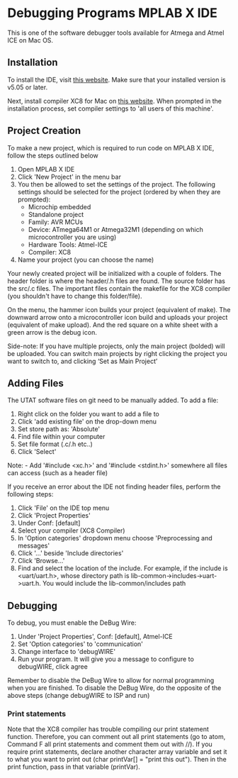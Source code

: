 # Debugging Programs MPLAB X IDE

This is one of the software debugger tools available for Atmega and Atmel ICE on Mac OS.

## Installation
To install the IDE, visit [this website](https://www.microchip.com/mplab/mplab-x-ide). Make sure that your installed version is v5.05 or later.

Next, install compiler XC8 for Mac on [this website](https://www.microchip.com/mplab/compilers). When prompted in the installation process, set compiler settings to 'all users of this machine'.

## Project Creation
To make a new project, which is required to run code on MPLAB X IDE, follow the steps outlined below
1. Open MPLAB X IDE
2. Click 'New Project' in the menu bar
3. You then be allowed to set the settings of the project. The following settings should be selected for the project (ordered by when they are prompted):
    - Microchip embedded
    - Standalone project
    - Family: AVR MCUs
    - Device: ATmega64M1 or Atmega32M1 (depending on which microcontroller you are using)
    - Hardware Tools: Atmel-ICE
    - Compiler: XC8
4. Name your project (you can choose the name)

Your newly created project will be initialized with a couple of folders. The header folder is where the header/.h files are found. The source folder has the src/.c files. The important files contain the makefile for the XC8 compiler (you shouldn't have to change this folder/file).

On the menu, the hammer icon builds your project (equivalent of make). The downward arrow onto a microcontroller icon build and uploads your project (equivalent of make upload). And the red square on a white sheet with a green arrow is the debug icon.

Side-note: If you have multiple projects, only the main project (bolded) will be uploaded. You can switch main projects by right clicking the project you want to switch to, and clicking ‘Set as Main Project’

## Adding Files
The UTAT software files on git need to be manually added. To add a file:
1. Right click on the folder you want to add a file to
2. Click 'add existing file' on the drop-down menu
3. Set store path as: 'Absolute'
4. Find file within your computer
5. Set file format (.c/.h etc..)
6. Click 'Select'

Note: - Add '#include <xc.h>' and '#include <stdint.h>' somewhere all files can access (such as a header file)

If you receive an error about the IDE not finding header files, perform the following steps:
1. Click 'File' on the IDE top menu
2. Click 'Project Properties'
3. Under Conf: [default]
4. Select your compiler (XC8 Compiler)
5. In 'Option categories' dropdown menu choose 'Preprocessing and messages'
6. Click '...' beside 'Include directories'
7. Click 'Browse...'
8. Find and select the location of the include. For example, if the include is <uart/uart.h>, whose directory path is lib-common->includes->uart->uart.h. You would include the lib-common/includes path

## Debugging
To debug, you must enable the DeBug Wire:
1. Under 'Project Properties', Conf: [default], Atmel-ICE
2. Set 'Option categories' to 'communication'
3. Change interface to 'debugWIRE'
4. Run your program. It will give you a message to configure to debugWIRE, click agree

Remember to disable the DeBug Wire to allow for normal programming when you are finished. To disable the DeBug Wire, do the opposite of the above steps (change debugWIRE to ISP and run)

### Print statements
Note that the XC8 compiler has trouble compiling our print statement function. Therefore, you can comment out all print statements (go to atom, Command F all print statements and comment them out with //). If you require print statements, declare another character array variable and set it to what you want to print out (char printVar[] = "print this out"). Then in the print function, pass in that variable (printVar).
